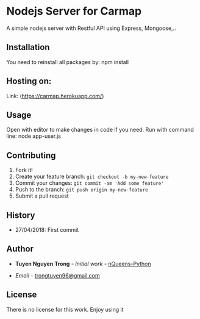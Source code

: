 # Nodejs Server for Carmap

A simple nodejs server with Restful API using Express, Mongoose,..

## Installation

You need to reinstall all packages by: npm install

## Hosting on: 
Link: (https://carmap.herokuapp.com/)

## Usage

Open with editor to make changes in code if you need. Run with command line: node app-user.js

## Contributing

1. Fork it!
2. Create your feature branch: `git checkout -b my-new-feature`
3. Commit your changes: `git commit -am 'Add some feature'`
4. Push to the branch: `git push origin my-new-feature`
5. Submit a pull request

## History

- 27/04/2018: First commit

## Author
* **Tuyen Nguyen Trong** - *Initial work* - [nQueens-Python](https://github.com/trongtuyen96/NQueens) 
- *Email* - trongtuyen96@gmail.com

## License

There is no license for this work. Enjoy using it
